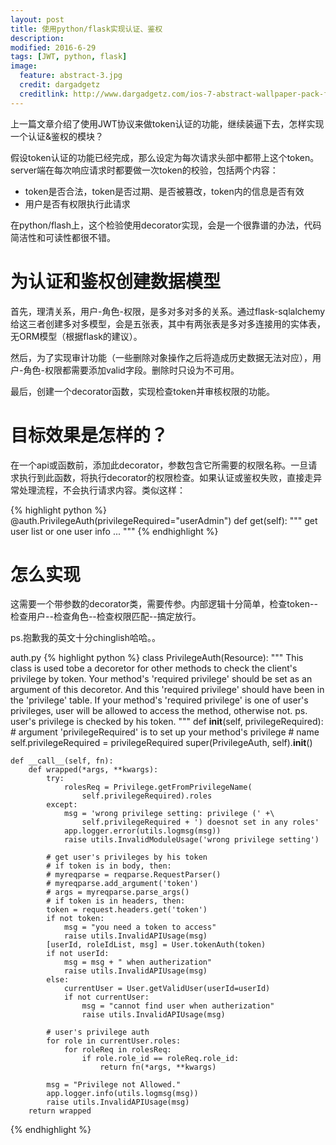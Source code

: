 ```yaml
---
layout: post
title: 使用python/flask实现认证、鉴权
description: 
modified: 2016-6-29
tags: [JWT, python, flask]
image:
  feature: abstract-3.jpg
  credit: dargadgetz
  creditlink: http://www.dargadgetz.com/ios-7-abstract-wallpaper-pack-for-iphone-5-and-ipod-touch-retina/
---
```


上一篇文章介绍了使用JWT协议来做token认证的功能，继续装逼下去，怎样实现一个认证&鉴权的模块？

假设token认证的功能已经完成，那么设定为每次请求头部中都带上这个token。server端在每次响应请求时都要做一次token的校验，包括两个内容：

* token是否合法，token是否过期、是否被篡改，token内的信息是否有效
* 用户是否有权限执行此请求

在python/flash上，这个检验使用decorator实现，会是一个很靠谱的办法，代码简洁性和可读性都很不错。

# 为认证和鉴权创建数据模型
首先，理清关系，用户-角色-权限，是多对多对多的关系。通过flask-sqlalchemy给这三者创建多对多模型，会是五张表，其中有两张表是多对多连接用的实体表，无ORM模型（根据flask的建议）。

然后，为了实现审计功能（一些删除对象操作之后将造成历史数据无法对应），用户-角色-权限都需要添加valid字段。删除时只设为不可用。

最后，创建一个decorator函数，实现检查token并审核权限的功能。

# 目标效果是怎样的？

在一个api或函数前，添加此decorator，参数包含它所需要的权限名称。一旦请求执行到此函数，将执行decorator的权限检查。如果认证或鉴权失败，直接走异常处理流程，不会执行请求内容。类似这样：

{% highlight python %}
@auth.PrivilegeAuth(privilegeRequired="userAdmin")
    def get(self):
        """
        get user list or one user info ...
        """
{% endhighlight %}

# 怎么实现

这需要一个带参数的decorator类，需要传参。内部逻辑十分简单，检查token--检查用户--检查角色--检查权限匹配--搞定放行。

ps.抱歉我的英文十分chinglish哈哈。。

auth.py
{% highlight python %}
class PrivilegeAuth(Resource):
    """
    This class is used tobe a decoretor for other methods to check the
    client's privilege by token.
    Your method's 'required privilege' should be set as an argument of this
    decoretor. And this 'required privilege' should have been in the
    'privilege' table.
    If your method's 'required privilege' is one of user's privileges,
    user will be allowed to access the method, otherwise not.
    ps. user's privilege is checked by his token.
    """
    def __init__(self, privilegeRequired):
        # argument 'privilegeRequired' is to set up your method's privilege
        # name
        self.privilegeRequired = privilegeRequired
        super(PrivilegeAuth, self).__init__()

    def __call__(self, fn):
        def wrapped(*args, **kwargs):
            try:
                rolesReq = Privilege.getFromPrivilegeName(
                    self.privilegeRequired).roles
            except:
                msg = 'wrong privilege setting: privilege (' +\
                    self.privilegeRequired + ') doesnot set in any roles'
                app.logger.error(utils.logmsg(msg))
                raise utils.InvalidModuleUsage('wrong privilege setting')

            # get user's privileges by his token
            # if token is in body, then:
            # myreqparse = reqparse.RequestParser()
            # myreqparse.add_argument('token')
            # args = myreqparse.parse_args()
            # if token is in headers, then:
            token = request.headers.get('token')
            if not token:
                msg = "you need a token to access"
                raise utils.InvalidAPIUsage(msg)
            [userId, roleIdList, msg] = User.tokenAuth(token)
            if not userId:
                msg = msg + " when autherization"
                raise utils.InvalidAPIUsage(msg)
            else:
                currentUser = User.getValidUser(userId=userId)
                if not currentUser:
                    msg = "cannot find user when autherization"
                    raise utils.InvalidAPIUsage(msg)

            # user's privilege auth
            for role in currentUser.roles:
                for roleReq in rolesReq:
                    if role.role_id == roleReq.role_id:
                        return fn(*args, **kwargs)

            msg = "Privilege not Allowed."
            app.logger.info(utils.logmsg(msg))
            raise utils.InvalidAPIUsage(msg)
        return wrapped

{% endhighlight %}
